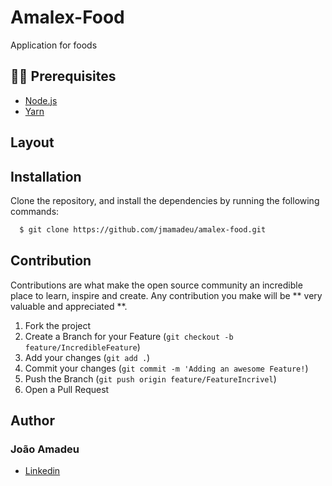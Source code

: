 # Amalex-Food

Application for foods

## ✋🏻 Prerequisites

- [Node.js](https://nodejs.org/en/)
- [Yarn](https://yarnpkg.com/pt-BR/docs/install)

## Layout

## Installation

Clone the repository, and install the dependencies by running the following commands:

```sh
  $ git clone https://github.com/jmamadeu/amalex-food.git
```

## Contribution

Contributions are what make the open source community an incredible place to learn, inspire and create. Any contribution you make will be ** very valuable and appreciated **.

1. Fork the project
2. Create a Branch for your Feature (`git checkout -b feature/IncredibleFeature`)
3. Add your changes (`git add .`)
4. Commit your changes (`git commit -m 'Adding an awesome Feature!`)
5. Push the Branch (`git push origin feature/FeatureIncrivel`)
6. Open a Pull Request

## Author

### João Amadeu

- [Linkedin](https://www.linkedin.com/in/jmamadeu/)